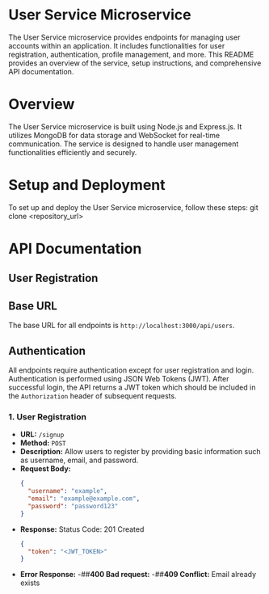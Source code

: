 # User Service Microservice

The User Service microservice provides endpoints for managing user accounts within an application. It includes functionalities for user registration, authentication, profile management, and more. This README provides an overview of the service, setup instructions, and comprehensive API documentation.

# Overview

The User Service microservice is built using Node.js and Express.js. It utilizes MongoDB for data storage and WebSocket for real-time communication. The service is designed to handle user management functionalities efficiently and securely.

# Setup and Deployment

To set up and deploy the User Service microservice, follow these steps:
  git clone <repository_url>

# API Documentation
## User Registration
## Base URL

The base URL for all endpoints is `http://localhost:3000/api/users`.

## Authentication

All endpoints require authentication except for user registration and login. Authentication is performed using JSON Web Tokens (JWT). After successful login, the API returns a JWT token which should be included in the `Authorization` header of subsequent requests.

### 1. User Registration

- **URL:** `/signup`
- **Method:** `POST`
- **Description:** Allow users to register by providing basic information such as username, email, and password.
- **Request Body:**
  ```json
  {
    "username": "example",
    "email": "example@example.com",
    "password": "password123"
  }
- **Response:**
  Status Code: 201 Created
  ```json
  {
    "token": "<JWT_TOKEN>" 
  }
- **Error Response:**
  -##**400 Bad request:**
  -##**409 Conflict:** Email already exists
